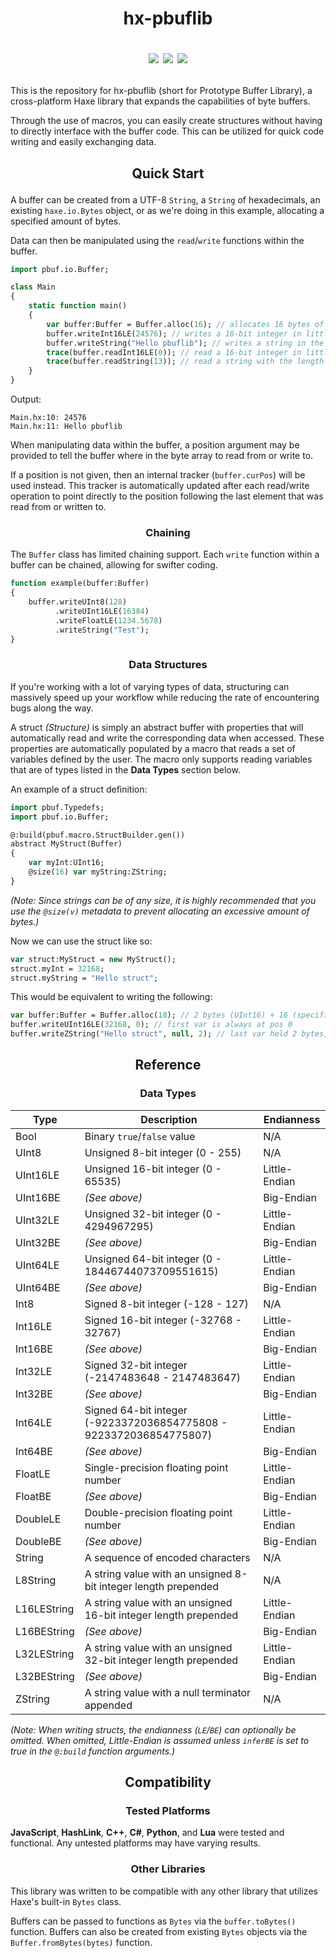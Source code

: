 # <p align="center">hx-pbuflib<p><p align="center"><a href="https://lib.haxe.org/p/pbuflib"><img src="https://img.shields.io/badge/available_on-haxelib-EA8220?style=for-the-badge&logo=haxe"/></a> <img src="https://img.shields.io/badge/Version-0.0.2-0080FF?style=for-the-badge"> <img src="https://img.shields.io/badge/Early_development-FFD000?style=for-the-badge"></p>

This is the repository for hx-pbuflib (short for Prototype Buffer Library), a cross-platform Haxe library that expands the capabilities of byte buffers.

Through the use of macros, you can easily create structures without having to directly interface with the buffer code. This can be utilized for quick code writing and easily exchanging data.

## <p align="center">Quick Start</p>

A buffer can be created from a UTF-8 `String`, a `String` of hexadecimals, an existing `haxe.io.Bytes` object, or as we're doing in this example, allocating a specified amount of bytes.

Data can then be manipulated using the `read`/`write` functions within the buffer.

```hx
import pbuf.io.Buffer;

class Main
{
	static function main()
	{
		var buffer:Buffer = Buffer.alloc(16); // allocates 16 bytes of space for this buffer
		buffer.writeInt16LE(24576); // writes a 16-bit integer in little-endian
		buffer.writeString("Hello pbuflib"); // writes a string in the next available space
		trace(buffer.readInt16LE(0)); // read a 16-bit integer in little-endian at position 0
		trace(buffer.readString(13)); // read a string with the length of 13 bytes
	}
}
```

Output:

```
Main.hx:10: 24576
Main.hx:11: Hello pbuflib
```

When manipulating data within the buffer, a position argument may be provided to tell the buffer where in the byte array to read from or write to.

If a position is not given, then an internal tracker (`buffer.curPos`) will be used instead. This tracker is automatically updated after each read/write operation to point directly to the position following the last element that was read from or written to.

### <p align="center">Chaining</p>

The `Buffer` class has limited chaining support. Each `write` function within a buffer can be chained, allowing for swifter coding.

```hx
function example(buffer:Buffer)
{
	buffer.writeUInt8(128)
	      .writeUInt16LE(16384)
	      .writeFloatLE(1234.5678)
	      .writeString("Test");
}
```

### <p align="center">Data Structures</p>

If you're working with a lot of varying types of data, structuring can massively speed up your workflow while reducing the rate of encountering bugs along the way.

A struct *(Structure)* is simply an abstract buffer with properties that will automatically read and write the corresponding data when accessed. These properties are automatically populated by a macro that reads a set of variables defined by the user. The macro only supports reading variables that are of types listed in the __Data Types__ section below.

An example of a struct definition:

```hx
import pbuf.Typedefs;
import pbuf.io.Buffer;

@:build(pbuf.macro.StructBuilder.gen())
abstract MyStruct(Buffer)
{
	var myInt:UInt16;
	@size(16) var myString:ZString;
}
```

*(Note: Since strings can be of any size, it is highly recommended that you use the `@size(v)` metadata to prevent allocating an excessive amount of bytes.)*

Now we can use the struct like so:

```hx
var struct:MyStruct = new MyStruct();
struct.myInt = 32168;
struct.myString = "Hello struct";
```

This would be equivalent to writing the following:

```hx
var buffer:Buffer = Buffer.alloc(18); // 2 bytes (UInt16) + 16 (specified by @size meta) = 18
buffer.writeUInt16LE(32168, 0); // first var is always at pos 0
buffer.writeZString("Hello struct", null, 2); // last var held 2 bytes, write at pos 2
```

## <p align="center">Reference</p>

### <p align="center">Data Types</p>

|    Type     |                            Description                             |  Endianness   |
|-------------|--------------------------------------------------------------------|---------------|
| Bool        | Binary `true`/`false` value                                        | N/A           |
| UInt8       | Unsigned 8-bit integer (0 - 255)                                   | N/A           |
| UInt16LE    | Unsigned 16-bit integer (0 - 65535)                                | Little-Endian |
| UInt16BE    | *(See above)*                                                      | Big-Endian    |
| UInt32LE    | Unsigned 32-bit integer (0 - 4294967295)                           | Little-Endian |
| UInt32BE    | *(See above)*                                                      | Big-Endian    |
| UInt64LE    | Unsigned 64-bit integer (0 - 18446744073709551615)                 | Little-Endian |
| UInt64BE    | *(See above)*                                                      | Big-Endian    |
| Int8        | Signed 8-bit integer (-128 - 127)                                  | N/A           |
| Int16LE     | Signed 16-bit integer (-32768 - 32767)                             | Little-Endian |
| Int16BE     | *(See above)*                                                      | Big-Endian    |
| Int32LE     | Signed 32-bit integer (-2147483648 - 2147483647)                   | Little-Endian |
| Int32BE     | *(See above)*                                                      | Big-Endian    |
| Int64LE     | Signed 64-bit integer (-9223372036854775808 - 9223372036854775807) | Little-Endian |
| Int64BE     | *(See above)*                                                      | Big-Endian    |
| FloatLE     | Single-precision floating point number                             | Little-Endian |
| FloatBE     | *(See above)*                                                      | Big-Endian    |
| DoubleLE    | Double-precision floating point number                             | Little-Endian |
| DoubleBE    | *(See above)*                                                      | Big-Endian    |
| String      | A sequence of encoded characters                                   | N/A           |
| L8String    | A string value with an unsigned 8-bit integer length prepended     | N/A           |
| L16LEString | A string value with an unsigned 16-bit integer length prepended    | Little-Endian |
| L16BEString | *(See above)*                                                      | Big-Endian    |
| L32LEString | A string value with an unsigned 32-bit integer length prepended    | Little-Endian |
| L32BEString | *(See above)*                                                      | Big-Endian    |
| ZString     | A string value with a null terminator appended                     | N/A           |

*(Note: When writing structs, the endianness (`LE`/`BE`) can optionally be omitted. When omitted, Little-Endian is assumed unless `inferBE` is set to true in the `@:build` function arguments.)*

## <p align="center">Compatibility</p>

### <p align="center">Tested Platforms</p>

**JavaScript**, **HashLink**, **C++**, **C#**, **Python**, and **Lua** were tested and functional. Any untested platforms may have varying results.

### <p align="center">Other Libraries</p>

This library was written to be compatible with any other library that utilizes Haxe's built-in `Bytes` class.

Buffers can be passed to functions as `Bytes` via the `buffer.toBytes()` function. Buffers can also be created from existing `Bytes` objects via the `Buffer.fromBytes(bytes)` function.